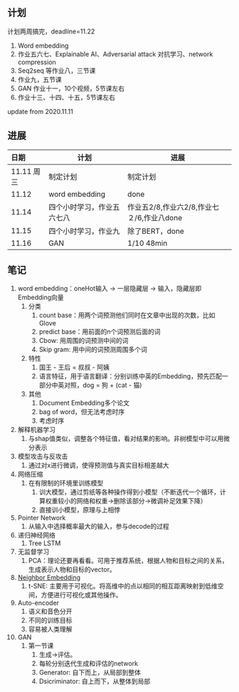 ## 计划

计划两周搞完，deadline=11.22

1. Word embedding
2. 作业五六七、Explainable AI、Adversarial attack 对抗学习、network compression
3. Seq2seq 等作业八，三节课
4. 作业九，五节课
5. GAN 作业十一，10个视频，5节课左右
6. 作业十三、十四、十五，5节课左右

update from 2020.11.11



## 进展

| 日期       | 计划                       | 进展                                      |
| :--------- | -------------------------- | ----------------------------------------- |
| 11.11 周三 | 制定计划                   | 制定计划                                  |
| 11.12      | word embedding             | done                                      |
| 11.14      | 四个小时学习，作业五六七八 | 作业五2/8,作业六2/8,作业七２/6,作业八done |
| 11.15      | 四个小时学习，作业九       | 除了BERT，done                            |
| 11.16      | GAN                        | 1/10 48min                                |



## 笔记

1. word embedding：oneHot输入 -> 一层隐藏层 -> 输入，隐藏层即Embedding向量
   1. 分类
      1. count base：用两个词预测他们同时在文章中出现的次数，比如Glove
      2. predict base：用前面的n个词预测后面的词
      3. Cbow: 用周围的词预测中间的词
      4. Skip gram: 用中间的词预测周围多个词
   2. 特性
      1. 国王 - 王后 = 叔叔 - 阿姨
      2. 语言特征，用于语言翻译：分别训练中英的Embedding，预先匹配一部分中英对照，dog = 狗 + (cat - 猫)
   3. 其他
      1. Document Embedding多个论文
      2. bag of word，但无法考虑时序
      3. 考虑时序
2. 解释机器学习
   1. 与shap值类似，调整各个特征值，看对结果的影响。非树模型中可以用微分表示
3. 模型攻击与反攻击
   1. 通过对x进行微调，使得预测值与真实目标相差越大
4. 网络压缩
   1. 在有限制的环境里训练模型
      1. 训大模型，通过剪纸等各种操作得到小模型（不断迭代一个循环，计算权重较小的网络和权重->删除该部分->微调补足效果下降）
      2. 直接训小模型，原理与上相悖
5. Pointer Network
   1. 从输入中选择概率最大的输入，参与decode的过程
6. 递归神经网络
   1. Tree LSTM
7. 无监督学习
   1. PCA：理论还要再看看。可用于推荐系统，根据人物和目标之间的关系，生成表示人物和目标的vector。
8. [Neighbor Embedding](https://youtu.be/GBUEjkpoxXc) 
   1. t-SNE: 主要用于可视化。将高维中的点以相同的相互距离映射到低维空间，方便进行可视化或其他操作。
9. Auto-encoder
   1. 语义和音色分开
   2. 不同的训练目标
   3. 容易被人类理解
10. GAN
    1. 第一节课
       1. 生成->评估。
       2. 每轮分别迭代生成和评估的network
       3. Generator: 自下而上，从局部到整体
       4. Dsicriminator: 自上而下，从整体到局部




